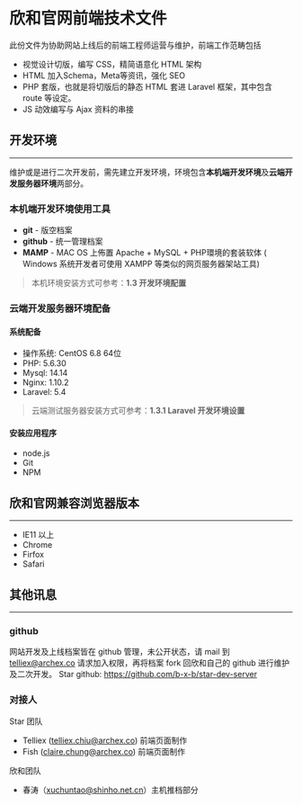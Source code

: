 # 欣和官网前端技术文件

此份文件为协助网站上线后的前端工程师运营与维护，前端工作范畴包括 
- 视觉设计切版，编写 CSS，精简语意化 HTML 架构
- HTML 加入Schema，Meta等资讯，强化 SEO
- PHP 套版，也就是将切版后的静态 HTML 套进 Laravel 框架，其中包含 route 等设定。
- JS 动效编写与 Ajax 资料的串接

## 开发环境
---

维护或是进行二次开发前，需先建立开发环境，环境包含**本机端开发环境**及**云端开发服务器环境**两部分。

### 本机端开发环境使用工具

- **git** - 版空档案
- **github** - 统一管理档案
- **MAMP** - MAC OS 上佈置 Apache + MySQL + PHP環境的套装软体 ( Windows 系统开发者可使用 XAMPP 等类似的网页服务器架站工具)

> 本机环境安装方式可参考：**1.3 开发环境配置**

### 云端开发服务器环境配备

#### 系统配备

- 操作系统: CentOS 6.8 64位
- PHP: 5.6.30 
- Mysql: 14.14
- Nginx: 1.10.2
- Laravel: 5.4

> 云端测试服务器安装方式可参考：**1.3.1 Laravel 开发环境设置**

#### 安装应用程序

- node.js 
- Git
- NPM 

## 欣和官网兼容浏览器版本
---

- IE11 以上
- Chrome
- Firfox
- Safari

## 其他讯息
---

### github

网站开发及上线档案皆在 github 管理，未公开状态，请 mail 到 telliex@archex.co 请求加入权限，再将档案 fork 回欣和自己的 github 进行维护及二次开发。
Star github: https://github.com/b-x-b/star-dev-server

### 对接人

Star 团队
- Telliex (telliex.chiu@archex.co) 前端页面制作
- Fish (claire.chung@archex.co) 前端页面制作

欣和团队
- 春涛（xuchuntao@shinho.net.cn）主机推档部分





















